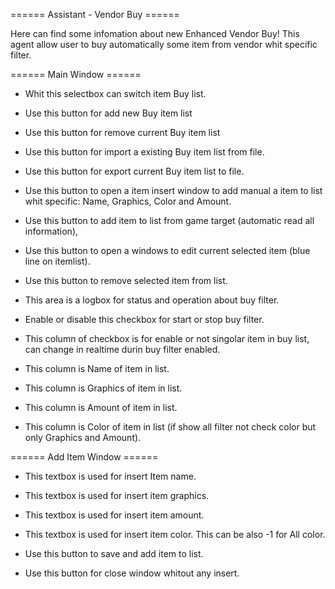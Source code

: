 
====== Assistant - Vendor Buy ======



Here can find some infomation about new Enhanced Vendor Buy! This agent allow user to buy automatically some item from vendor whit specific filter.



====== Main Window ======



  - Whit this selectbox can switch item Buy list.

  - Use this button for add new Buy item list

  - Use this button for remove current Buy item list

  - Use this button for import a existing Buy item list from file.

  - Use this button for export current Buy item list to file.

  - Use this button to open a item insert window to add manual a item to list whit specific: Name, Graphics, Color and Amount.

  - Use this button to add item to list from game target (automatic read all information),

  - Use this button to open a windows to edit current selected item (blue line on itemlist).

  - Use this button to remove selected item from list.

  - This area is a logbox for status and operation about buy filter.

  - Enable or disable this checkbox for start or stop buy filter.

  - This column of checkbox is for enable or not singolar item in buy list, can change in realtime durin buy filter enabled.

  - This column is Name of item in list.

  - This column is Graphics of item in list.

  - This column is Amount of item in list.

  - This column is Color of item in list (if show all filter not check color but only Graphics and Amount).

====== Add Item Window ======

  - This textbox is used for insert Item name.

  - This textbox is used for insert item graphics.

  - This textbox is used for insert item amount.

  - This textbox is used for insert item color. This can be also -1 for All color.

  - Use this button to save and add item to list.

  - Use this button for close window whitout any insert.